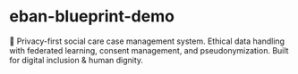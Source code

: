 # eban-blueprint-demo
🧺 Privacy-first social care case management system. Ethical data handling with federated learning, consent management, and pseudonymization. Built for digital inclusion &amp; human dignity.
